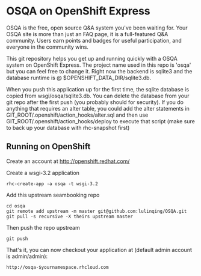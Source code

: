 OSQA on OpenShift Express
============================

OSQA is the free, open source Q&A system you've been waiting for. Your OSQA site is more than just an FAQ page, it is a full-featured Q&A community. Users earn points and badges for useful participation, and everyone in the community wins. 

This git repository helps you get up and running quickly with a OSQA system on OpenShift Express.  The project name used in this repo is 'osqa' but you can feel free to change it.  Right now the backend is sqlite3 and the database runtime is @ $OPENSHIFT_DATA_DIR/sqlite3.db.

When you push this application up for the first time, the sqlite database is copied from wsgi/osqa/sqlite3.db. You can delete the database from your git repo after the first push (you probably should for security). If you do anything that requires an alter table, you could add the alter statements in GIT_ROOT/.openshift/action_hooks/alter.sql and then use GIT_ROOT/.openshift/action_hooks/deploy to execute that script (make sure to back up your database with rhc-snapshot first)


Running on OpenShift
----------------------------

Create an account at http://openshift.redhat.com/

Create a wsgi-3.2 application

    rhc-create-app -a osqa -t wsgi-3.2

Add this upstream seambooking repo

    cd osqa
    git remote add upstream -m master git@github.com:lulinqing/OSQA.git
    git pull -s recursive -X theirs upstream master
    
Then push the repo upstream

    git push

That's it, you can now checkout your application at (default admin account is admin/admin):

    http://osqa-$yournamespace.rhcloud.com

